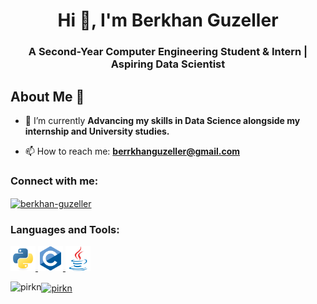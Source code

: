 <h1 align="center">Hi 👋, I'm Berkhan Guzeller</h1>
<h3 align="center">A Second-Year Computer Engineering Student & Intern | Aspiring Data Scientist</h3>
<h2>About Me 🚀</h2>

- 🌱 I’m currently **Advancing my skills in Data Science alongside my internship and University studies.**

- 📫 How to reach me: **berrkhanguzeller@gmail.com**

<h3 align="left">Connect with me:</h3>
<p align="left">
<a href="https://linkedin.com/in/berkhan-guzeller" target="blank"><img align="center" src="https://raw.githubusercontent.com/rahuldkjain/github-profile-readme-generator/master/src/images/icons/Social/linked-in-alt.svg" alt="berkhan-guzeller" height="30" width="40" /></a>
</p>

<h3 align="left">Languages and Tools:</h3>
<p align="left">  </a> <a href="https://www.python.org" target="_blank" rel="noreferrer"> <img src="https://raw.githubusercontent.com/devicons/devicon/master/icons/python/python-original.svg" alt="python" width="40" height="40"/> </a> <a href="https://www.cprogramming.com/" target="_blank" rel="noreferrer"> <img src="https://raw.githubusercontent.com/devicons/devicon/master/icons/c/c-original.svg" alt="c" width="40" height="40"/> </a> <a href="https://www.java.com" target="_blank" rel="noreferrer"> <img src="https://raw.githubusercontent.com/devicons/devicon/master/icons/java/java-original.svg" alt="java" width="40" height="40"/></p>

<p><img align="left" src="https://github-readme-stats.vercel.app/api/top-langs?username=pirkn&show_icons=true&locale=en&layout=compact" alt="pirkn" /></p>

<p><img align="center" src="https://github-readme-streak-stats.herokuapp.com/?user=pirkn&" alt="pirkn" /></p>
